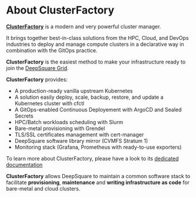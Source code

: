 # About ClusterFactory

[**ClusterFactory**](https://clusterfactory.io) is a modern and very powerful cluster manager.

It brings together best-in-class solutions from the HPC, Cloud, and DevOps industries to deploy and manage compute clusters in a declarative way in combination with the GitOps practice.

**ClusterFactory** is the easiest method to make your infrastructure ready to join the [DeepSquare Grid](/docs/deepsquare-grid/overview).

**ClusterFactory** provides:

- A production-ready vanilla upstream Kubernetes
- A solution easily deploy, scale, backup, restore, and update a Kubernetes cluster with cfctl
- A GitOps-enabled Continuous Deployement with ArgoCD and Sealed Secrets
- HPC/Batch workloads scheduling with Slurm
- Bare-metal provisioning with Grendel
- TLS/SSL certificates management with cert-manager
- DeepSquare software library mirror (CVMFS Stratum 1)
- Monitoring stack (Grafana, Prometheus with ready-to-use exporters)

To learn more about ClusterFactory, please have a look to its [dedicated documentation](https://docs.clusterfactory.io)

**ClusterFactory** allows DeepSquare to maintain a common software stack to facilitate **provisioning**, **maintenance** and **writing infrastructure as code** for bare-metal and cloud clusters.
